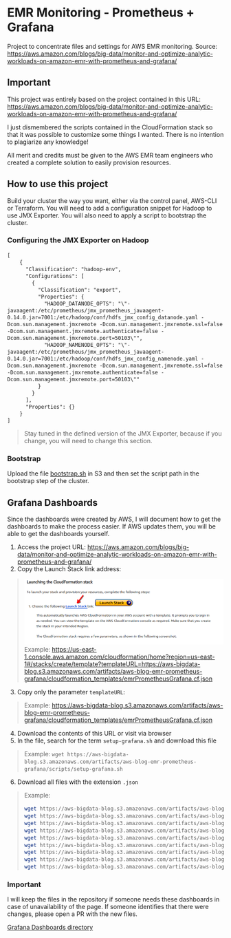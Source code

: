 # EMR Monitoring - Prometheus + Grafana
Project to concentrate files and settings for AWS EMR monitoring. Source: https://aws.amazon.com/blogs/big-data/monitor-and-optimize-analytic-workloads-on-amazon-emr-with-prometheus-and-grafana/

## Important

This project was entirely based on the project contained in this URL: https://aws.amazon.com/blogs/big-data/monitor-and-optimize-analytic-workloads-on-amazon-emr-with-prometheus-and-grafana/

I just dismembered the scripts contained in the CloudFormation stack so that it was possible to customize some things I wanted. There is no intention to plagiarize any knowledge!

All merit and credits must be given to the AWS EMR team engineers who created a complete solution to easily provision resources.


## How to use this project

Build your cluster the way you want, either via the control panel, AWS-CLI or Terraform. You will need to add a configuration snippet for Hadoop to use JMX Exporter. You will also need to apply a script to bootstrap the cluster.

### Configuring the JMX Exporter on Hadoop
```
[
    {
      "Classification": "hadoop-env",
      "Configurations": [
        {
          "Classification": "export",
          "Properties": {
            "HADOOP_DATANODE_OPTS": "\"-javaagent:/etc/prometheus/jmx_prometheus_javaagent-0.14.0.jar=7001:/etc/hadoop/conf/hdfs_jmx_config_datanode.yaml -Dcom.sun.management.jmxremote -Dcom.sun.management.jmxremote.ssl=false -Dcom.sun.management.jmxremote.authenticate=false -Dcom.sun.management.jmxremote.port=50103\"",
            "HADOOP_NAMENODE_OPTS": "\"-javaagent:/etc/prometheus/jmx_prometheus_javaagent-0.14.0.jar=7001:/etc/hadoop/conf/hdfs_jmx_config_namenode.yaml -Dcom.sun.management.jmxremote -Dcom.sun.management.jmxremote.ssl=false -Dcom.sun.management.jmxremote.authenticate=false -Dcom.sun.management.jmxremote.port=50103\""
          }
        }
      ],
      "Properties": {}
    }
]
```
> Stay tuned in the defined version of the JMX Exporter, because if you change, you will need to change this section.

### Bootstrap

Upload the file [bootstrap.sh](prometheus/bootstrap_monitoring.sh) in S3 and then set the script path in the bootstrap step of the cluster.

## Grafana Dashboards

Since the dashboards were created by AWS, I will document how to get the dashboards to make the process easier. If AWS updates them, you will be able to get the dashboards yourself.

1. Access the project URL: https://aws.amazon.com/blogs/big-data/monitor-and-optimize-analytic-workloads-on-amazon-emr-with-prometheus-and-grafana/
2. Copy the Launch Stack link address:
> ![Grafana Dashboard Launch Stack](doc-images/grafana-dash-launch-stack.png)
> Example: https://us-east-1.console.aws.amazon.com/cloudformation/home?region=us-east-1#/stacks/create/template?templateURL=https://aws-bigdata-blog.s3.amazonaws.com/artifacts/aws-blog-emr-prometheus-grafana/cloudformation_templates/emrPrometheusGrafana.cf.json
3. Copy only the parameter `templateURL`:
> Example: https://aws-bigdata-blog.s3.amazonaws.com/artifacts/aws-blog-emr-prometheus-grafana/cloudformation_templates/emrPrometheusGrafana.cf.json
4. Download the contents of this URL or visit via browser
5. In the file, search for the term `setup-grafana.sh` and download this file
> Example: `wget https://aws-bigdata-blog.s3.amazonaws.com/artifacts/aws-blog-emr-prometheus-grafana/scripts/setup-grafana.sh`
6. Download all files with the extension `.json`
> Example:
> ```sh
> wget https://aws-bigdata-blog.s3.amazonaws.com/artifacts/aws-blog-emr-prometheus-grafana/dashboards/HDFS+-+DataNode.json
> wget https://aws-bigdata-blog.s3.amazonaws.com/artifacts/aws-blog-emr-prometheus-grafana/dashboards/HDFS+-+NameNode.json
> wget https://aws-bigdata-blog.s3.amazonaws.com/artifacts/aws-blog-emr-prometheus-grafana/dashboards/JVM+Metrics.json
> wget https://aws-bigdata-blog.s3.amazonaws.com/artifacts/aws-blog-emr-prometheus-grafana/dashboards/Log+Metrics.json
> wget https://aws-bigdata-blog.s3.amazonaws.com/artifacts/aws-blog-emr-prometheus-grafana/dashboards/OS+Level+Metrics.json
> wget https://aws-bigdata-blog.s3.amazonaws.com/artifacts/aws-blog-emr-prometheus-grafana/dashboards/RPC+Metrics.json
> wget https://aws-bigdata-blog.s3.amazonaws.com/artifacts/aws-blog-emr-prometheus-grafana/dashboards/YARN+-+Node+Manager.json
> wget https://aws-bigdata-blog.s3.amazonaws.com/artifacts/aws-blog-emr-prometheus-grafana/dashboards/YARN+-+Queues.json
> wget https://aws-bigdata-blog.s3.amazonaws.com/artifacts/aws-blog-emr-prometheus-grafana/dashboards/YARN+-+Resource+Manager.json
> ```

### Important

I will keep the files in the repository if someone needs these dashboards in case of unavailability of the page. If someone identifies that there were changes, please open a PR with the new files.

[Grafana Dashboards directory](grafana-dashboards)